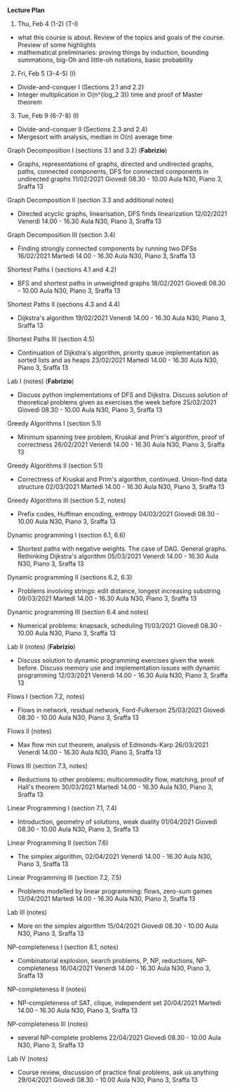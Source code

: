 **Lecture Plan**

1. Thu, Feb 4 (1-2) (T-I)
 - what this course is about. Review of the topics and goals of the course. Preview of some highlights
 - mathematical preliminaries: proving things by induction, bounding summations, big-Oh and little-oh notations, basic probability
2. Fri, Feb 5 (3-4-5) (I)
  - Divide-and-conquer I (Sections 2.1 and 2.2)
  - Integer multiplication in O(n^{log_2 3}) time and proof of Master theorem
3. Tue, Feb 9 (6-7-8) (I)
  - Divide-and-conquer II (Sections 2.3 and 2.4)
  - Mergesort with analysis,  median in O(n) average time

Graph Decomposition I (sections 3.1 and 3.2) (**Fabrizio**)
- Graphs, representations of graphs, directed and undirected graphs, paths, connected components, DFS for connected components in undirected graphs 
11/02/2021 Giovedì	08.30 - 10.00	Aula N30, Piano 3, Sraffa 13	

Graph Decomposition II (section 3.3 and additional notes)
- Directed acyclic graphs, linearisation, DFS finds linearization
12/02/2021 Venerdì	14.00 - 16.30	Aula N30, Piano 3, Sraffa 13	

Graph Decomposition III (section 3.4)
- Finding strongly connected components by running two DFSs
16/02/2021 Martedì	14.00 - 16.30	Aula N30, Piano 3, Sraffa 13	

Shortest Paths I (sections 4.1 and 4.2)
- BFS and shortest paths in unweighted graphs
18/02/2021 Giovedì	08.30 - 10.00	Aula N30, Piano 3, Sraffa 13	

Shortest Paths II (sections 4.3 and 4.4)
- Dijkstra's algorithm
19/02/2021 Venerdì	14.00 - 16.30	Aula N30, Piano 3, Sraffa 13	

Shortest Paths III (section 4.5)
- Continuation of Dijkstra's algorithm, priority queue implementation as sorted lists and as heaps
23/02/2021 Martedì	14.00 - 16.30	Aula N30, Piano 3, Sraffa 13	

Lab I (notes) (**Fabrizio**)
- Discuss python implementations of DFS and Dijkstra. Discuss solution of theoretical problems given as exercises the week before
25/02/2021 Giovedì	08.30 - 10.00	Aula N30, Piano 3, Sraffa 13	

Greedy Algorithms I (section 5.1)
- Minimum spanning tree problem, Kruskal and Prim's algorithm, proof of correctness
26/02/2021 Venerdì	14.00 - 16.30	Aula N30, Piano 3, Sraffa 13	

Greedy Algorithms II (section 5.1)
- Correctness of Kruskal and Prim's algorithm, continued. Union-find data structure
02/03/2021 Martedì	14.00 - 16.30	Aula N30, Piano 3, Sraffa 13	

Greedy Algorithms III (section 5.2, notes)
- Prefix codes, Huffman encoding, entropy
04/03/2021 Giovedì	08.30 - 10.00	Aula N30, Piano 3, Sraffa 13	

Dynamic programming I (section 6.1, 6.6)
- Shortest paths with negative weights. The case of DAG. General graphs. Rethinking Dijkstra's algorithm
05/03/2021 Venerdì	14.00 - 16.30	Aula N30, Piano 3, Sraffa 13	

Dynamic programming II (sections 6.2, 6.3)
- Problems involving strings: edit distance, longest increasing substring
09/03/2021 Martedì	14.00 - 16.30	Aula N30, Piano 3, Sraffa 13	

Dynamic programming III (section 6.4 and notes)
- Numerical problems: knapsack, scheduling
11/03/2021 Giovedì	08.30 - 10.00	Aula N30, Piano 3, Sraffa 13	

Lab II (notes) (**Fabrizio**)
- Discuss solution to dynamic programming exercises given the week before. Discuss memory use and implementation issues with dynamic programming
12/03/2021 Venerdì	14.00 - 16.30	Aula N30, Piano 3, Sraffa 13	

Flows I (section 7.2, notes)
- Flows in network, residual network, Ford-Fulkerson
25/03/2021 Giovedì	08.30 - 10.00	Aula N30, Piano 3, Sraffa 13	

Flows II (notes)
- Max flow min cut theorem, analysis of Edmonds-Karp
26/03/2021 Venerdì	14.00 - 16.30	Aula N30, Piano 3, Sraffa 13	

Flows III (section 7.3, notes)
- Reductions to other problems: multicommodity flow, matching, proof of Hall's theorem
30/03/2021 Martedì	14.00 - 16.30	Aula N30, Piano 3, Sraffa 13	

Linear Programming I (section 7.1, 7.4)
- Introduction, geometry of solutions, weak duality
01/04/2021 Giovedì	08.30 - 10.00	Aula N30, Piano 3, Sraffa 13	

Linear Programming II (section 7.6)
- The simplex algorithm, 
02/04/2021 Venerdì	14.00 - 16.30	Aula N30, Piano 3, Sraffa 13	

Linear Programming III (section 7.2, 7.5)
- Problems modelled by linear programming: flows, zero-sum games
13/04/2021 Martedì	14.00 - 16.30	Aula N30, Piano 3, Sraffa 13	

Lab III (notes)
- More on the simplex algorithm
15/04/2021 Giovedì	08.30 - 10.00	Aula N30, Piano 3, Sraffa 13	

NP-completeness I (section 8.1, notes)
- Combinatorial explosion, search problems, P, NP, reductions, NP-completeness
16/04/2021 Venerdì	14.00 - 16.30	Aula N30, Piano 3, Sraffa 13	

NP-completeness II (notes)
- NP-completeness of SAT, clique, independent set
20/04/2021 Martedì	14.00 - 16.30	Aula N30, Piano 3, Sraffa 13	

NP-completeness III (notes)
- several NP-complete problems
22/04/2021 Giovedì	08.30 - 10.00	Aula N30, Piano 3, Sraffa 13	

Lab IV (notes)
- Course review, discussion of practice final problems, ask us anything
29/04/2021 Giovedì	08.30 - 10.00	Aula N30, Piano 3, Sraffa 13	
 

